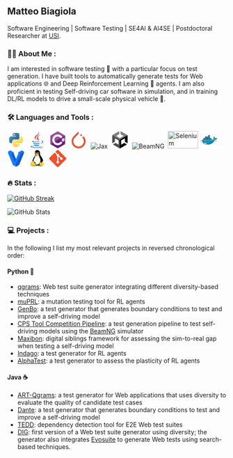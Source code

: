 ## Matteo Biagiola

Software Engineering | Software Testing | SE4AI & AI4SE | Postdoctoral Researcher at [USI](https://www.usi.ch/it).

### 👨‍💻 About Me :

I am interested in software testing 🧪 with a particular focus on test generation. I have built tools to automatically generate tests for Web applications 🌐 and Deep Reinforcement Learning 🤖 agents. I am also proficient in testing Self-driving car software in simulation, and in training DL/RL models to drive a small-scale physical vehicle 🚗.

### 🛠️ Languages and Tools :

<div>
  <img src="https://github.com/devicons/devicon/blob/master/icons/python/python-original.svg" title="Python" alt="Python" width="40" height="40"/>&nbsp;
  <img src="https://github.com/devicons/devicon/blob/master/icons/java/java-original.svg" title="Java" alt="Java" width="40" height="40"/>&nbsp;
  <img src="https://github.com/devicons/devicon/blob/master/icons/csharp/csharp-original.svg" title="Csharp" alt="Csharp" width="40" height="40"/>&nbsp;
  <img src="https://github.com/devicons/devicon/blob/master/icons/pytorch/pytorch-original.svg" title="Pytorch" alt="Pytorch" width="40" height="40"/>&nbsp;
  <img src="https://upload.wikimedia.org/wikipedia/commons/8/86/Google_JAX_logo.svg" title="Jax" alt="Jax" width="40" height="40"/>&nbsp;
  <img src="https://github.com/devicons/devicon/blob/master/icons/unity/unity-original.svg" title="Unity" alt="Unity" width="40" height="40"/>&nbsp;
  <img src="https://wiki.beamng.com/images/b/be/BeamNG-logo-icon-2016.svg" title="BeamNG" alt="BeamNG" width="40" height="40"/>&nbsp;
  <img src="https://upload.wikimedia.org/wikipedia/commons/9/9f/Selenium_logo.svg" title="Selenium" **alt="Selenium" width="70" height="40"/>
  <img src="https://github.com/devicons/devicon/blob/master/icons/docker/docker-original.svg" title="Docker" alt="Docker" width="40" height="40"/>&nbsp;
  <img src="https://github.com/devicons/devicon/blob/master/icons/vagrant/vagrant-original.svg" title="Vagrant" alt="Vagrant" width="40" height="40"/>&nbsp;
  <img src="https://github.com/devicons/devicon/blob/master/icons/linux/linux-original.svg" title="Linux" alt="Linux" width="40" height="40"/>&nbsp;
  <img src="https://github.com/devicons/devicon/blob/master/icons/git/git-plain.svg" title="Git" **alt="Git" width="40" height="40"/>
</div>

### 🔥 Stats :

[![GitHub Streak](http://github-readme-streak-stats.herokuapp.com?user=matteobiagiola&theme=dark&background=000000)](https://git.io/streak-stats)

![GitHub Stats](https://github-readme-stats.vercel.app/api?username=matteobiagiola&theme=vue-dark&show_icons=true&hide_border=true&count_private=true)

### 💻 Projects :

In the following I list my most relevant projects in reversed chronological order:

#### Python 🐍 

- [qgrams](https://github.com/testingautomated-usi/adaptive-tg-qgrams): Web test suite generator integrating different diversity-based techniques
- [muPRL](https://github.com/testingautomated-usi/muPRL): a mutation testing tool for RL agents
- [GenBo](https://github.com/testingautomated-usi/genbo): a test generator that generates boundary conditions to test and improve a self-driving model
- [CPS Tool Competition Pipeline](https://github.com/sbft-cps-tool-competition/cps-tool-competition): a test generation pipeline to test self-driving models using the [BeamNG](https://www.beamng.tech/) simulator
- [Maxibon](https://github.com/testingautomated-usi/maxitwo): digital siblings framework for assessing the sim-to-real gap when testing a self-driving model
- [Indago](https://github.com/matteobiagiola/drl-testing-experiments): a test generator for RL agents
- [AlphaTest](https://github.com/testingautomated-usi/rl-plasticity-experiments): a test generator to assess the plasticity of RL agents

#### Java ☕

- [ART-Qgrams](https://github.com/testingautomated-usi/adaptive-tg-qgrams): a test generator for Web applications that uses diversity to evaluate the quality of candidate test cases
- [Dante](https://github.com/matteobiagiola/ICST20-submission-material-DANTE): a test generator that generates boundary conditions to test and improve a self-driving model
- [TEDD](https://github.com/matteobiagiola/FSE19-submission-material-TEDD): dependency detection tool for E2E Web test suites
- [DIG](https://github.com/matteobiagiola/FSE19-submission-material-DIG): first version of a Web test suite generator using diversity; the generator also integrates [Evosuite](https://github.com/EvoSuite/evosuite) to generate Web tests using search-based techniques.
  
